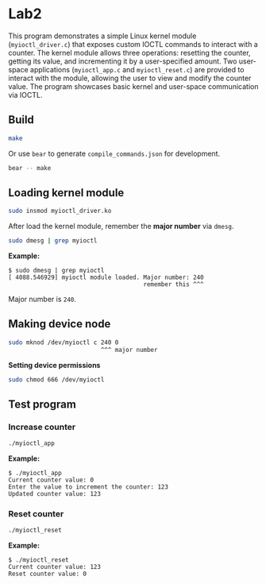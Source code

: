 # Lab2

This program demonstrates a simple Linux kernel module (`myioctl_driver.c`) that exposes custom IOCTL commands to interact with a counter. The kernel module allows three operations: resetting the counter, getting its value, and incrementing it by a user-specified amount. Two user-space applications (`myioctl_app.c` and `myioctl_reset.c`) are provided to interact with the module, allowing the user to view and modify the counter value. The program showcases basic kernel and user-space communication via IOCTL.

## Build

```bash
make
```

Or use `bear` to generate `compile_commands.json` for development.

```bash
bear -- make
```

## Loading kernel module

```bash
sudo insmod myioctl_driver.ko
```

After load the kernel module, remember the **major number** via `dmesg`.

```bash
sudo dmesg | grep myioctl
```

**Example:**

```
$ sudo dmesg | grep myioctl
[ 4088.546929] myioctl module loaded. Major number: 240
                                      remember this ^^^
```

Major number is `240`.

## Making device node

```bash
sudo mknod /dev/myioctl c 240 0
                          ^^^ major number
```

**Setting device permissions**

```bash
sudo chmod 666 /dev/myioctl
```

## Test program

### Increase counter

```bash
./myioctl_app
```

**Example:**

```
$ ./myioctl_app 
Current counter value: 0
Enter the value to increment the counter: 123
Updated counter value: 123
```

### Reset counter

```bash
./myioctl_reset
```

**Example:**

```
$ ./myioctl_reset 
Current counter value: 123
Reset counter value: 0
```